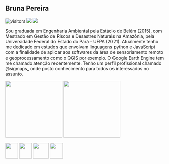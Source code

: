 <h2>Bruna Pereira</h2>


<!--Rede sociais-->
![visitors](https://visitor-badge.laobi.icu/badge?page_id=Brularissap.earthengine-js)
<a href ="https://www.instagram.com/sigmaps_/"><img src="https://img.shields.io/badge/My-Instagram-red"></a>
<a href ="https://www.linkedin.com/in/bruna-pereira-989395ab/"><img src="https://img.shields.io/badge/My-Linkedin-blue"></a>


 
<!-- Quem sou eu?-->
Sou graduada em Engenharia Ambiental pela Estácio de Belém (2015), com Mestrado em Gestão de Riscos e Desastres Naturais na Amazônia, pela Universidade Federal do Estado do Pará - UFPA (2021). Atualmente tenho me dedicado em estudos que envolvam linguagens python e JavaScript com a finalidade de aplicar aos softwares da área de sensoriamento remoto e geoprocessamento como o QGIS por exemplo. O Google Earth Engine tem me chamado atenção recentemente. Tenho um perfil profissional chamado @sigmaps_ onde posto conhecimento para todos os interessados no assunto.


<!-- GitHub Stats-->
<div>
<img height="180em" src="https://github-readme-stats.vercel.app/api?username=Brularissap&show_icons=true&theme=default" />
<img height="180em" src="https://github-readme-stats.vercel.app/api/top-langs/?username=Brularissap&layout=compac&tlangs_count=16&theme=default"/>
 
</div>

<!-- Abaixo estão os icones para python, js, qgis e gee -->
<img src="https://cdn.jsdelivr.net/gh/devicons/devicon/icons/python/python-original.svg"
     width="40" 
     height="50" />
<img src="https://cdn.jsdelivr.net/gh/devicons/devicon/icons/javascript/javascript-original.svg"
     width="40" 
     height="50" />
<img src="https://user-images.githubusercontent.com/120928832/222986422-909a94fc-fe72-42fc-b2fc-52f21a5e714d.png"
     width="50" 
     height="50" />
<img src="https://user-images.githubusercontent.com/120928832/222986312-5244df6b-79e5-4121-86c0-f082ef723a85.svg" 
     width="40" 
     height="50" />

